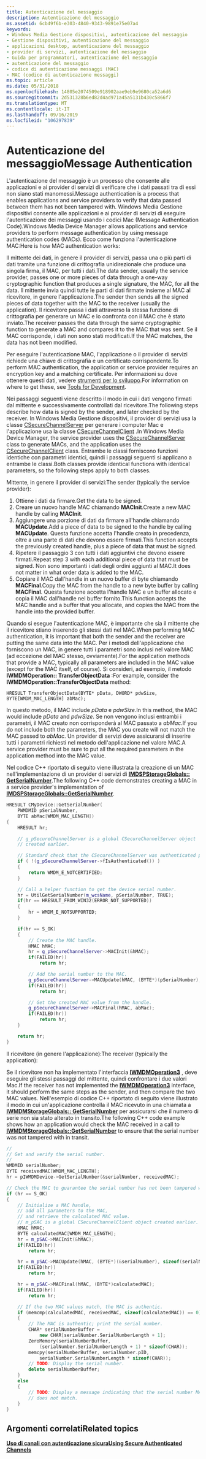 ```yaml
---
title: Autenticazione del messaggio
description: Autenticazione del messaggio
ms.assetid: 6cb49f6b-e303-4840-9343-9891e75e07a4
keywords:
- Windows Media Gestione dispositivi, autenticazione del messaggio
- Gestione dispositivi, autenticazione del messaggio
- applicazioni desktop, autenticazione del messaggio
- provider di servizi, autenticazione del messaggio
- Guida per programmatori, autenticazione del messaggio
- autenticazione del messaggio
- codice di autenticazione messaggi (MAC)
- MAC (codice di autenticazione messaggi)
ms.topic: article
ms.date: 05/31/2018
ms.openlocfilehash: 14805e2074509e918902aae9eb9e9680ca52a6d6
ms.sourcegitcommit: 2d531328b6ed82d4ad971a45a5131b430c5866f7
ms.translationtype: MT
ms.contentlocale: it-IT
ms.lasthandoff: 09/16/2019
ms.locfileid: "106297839"
---
```

# <a name="message-authentication"></a><span data-ttu-id="5bf75-111">Autenticazione del messaggio</span><span class="sxs-lookup"><span data-stu-id="5bf75-111">Message Authentication</span></span>

<span data-ttu-id="5bf75-112">L'autenticazione del messaggio è un processo che consente alle applicazioni e ai provider di servizi di verificare che i dati passati tra di essi non siano stati manomessi.</span><span class="sxs-lookup"><span data-stu-id="5bf75-112">Message authentication is a process that enables applications and service providers to verify that data passed between them has not been tampered with.</span></span> <span data-ttu-id="5bf75-113">Windows Media Gestione dispositivi consente alle applicazioni e ai provider di servizi di eseguire l'autenticazione dei messaggi usando i codici Mac (Message Authentication Code).</span><span class="sxs-lookup"><span data-stu-id="5bf75-113">Windows Media Device Manager allows applications and service providers to perform message authentication by using message authentication codes (MACs).</span></span> <span data-ttu-id="5bf75-114">Ecco come funziona l'autenticazione MAC:</span><span class="sxs-lookup"><span data-stu-id="5bf75-114">Here is how MAC authentication works:</span></span>

<span data-ttu-id="5bf75-115">Il mittente dei dati, in genere il provider di servizi, passa una o più parti di dati tramite una funzione di crittografia unidirezionale che produce una singola firma, il MAC, per tutti i dati.</span><span class="sxs-lookup"><span data-stu-id="5bf75-115">The data sender, usually the service provider, passes one or more pieces of data through a one-way cryptographic function that produces a single signature, the MAC, for all the data.</span></span> <span data-ttu-id="5bf75-116">Il mittente invia quindi tutte le parti di dati firmate insieme al MAC al ricevitore, in genere l'applicazione.</span><span class="sxs-lookup"><span data-stu-id="5bf75-116">The sender then sends all the signed pieces of data together with the MAC to the receiver (usually the application).</span></span> <span data-ttu-id="5bf75-117">Il ricevitore passa i dati attraverso la stessa funzione di crittografia per generare un MAC e lo confronta con il MAC che è stato inviato.</span><span class="sxs-lookup"><span data-stu-id="5bf75-117">The receiver passes the data through the same cryptographic function to generate a MAC and compares it to the MAC that was sent.</span></span> <span data-ttu-id="5bf75-118">Se il MAC corrisponde, i dati non sono stati modificati.</span><span class="sxs-lookup"><span data-stu-id="5bf75-118">If the MAC matches, the data has not been modified.</span></span>

<span data-ttu-id="5bf75-119">Per eseguire l'autenticazione MAC, l'applicazione o il provider di servizi richiede una chiave di crittografia e un certificato corrispondente.</span><span class="sxs-lookup"><span data-stu-id="5bf75-119">To perform MAC authentication, the application or service provider requires an encryption key and a matching certificate.</span></span> <span data-ttu-id="5bf75-120">Per informazioni su dove ottenere questi dati, vedere [strumenti per lo sviluppo](tools-for-development.md).</span><span class="sxs-lookup"><span data-stu-id="5bf75-120">For information on where to get these, see [Tools for Development](tools-for-development.md).</span></span>

<span data-ttu-id="5bf75-121">Nei passaggi seguenti viene descritto il modo in cui i dati vengono firmati dal mittente e successivamente controllati dal ricevitore.</span><span class="sxs-lookup"><span data-stu-id="5bf75-121">The following steps describe how data is signed by the sender, and later checked by the receiver.</span></span> <span data-ttu-id="5bf75-122">In Windows Media Gestione dispositivi, il provider di servizi usa la classe [CSecureChannelServer](csecurechannelserver-class.md) per generare i computer Mac e l'applicazione usa la classe [CSecureChannelClient](csecurechannelclient-class.md) .</span><span class="sxs-lookup"><span data-stu-id="5bf75-122">In Windows Media Device Manager, the service provider uses the [CSecureChannelServer](csecurechannelserver-class.md) class to generate MACs, and the application uses the [CSecureChannelClient](csecurechannelclient-class.md) class.</span></span> <span data-ttu-id="5bf75-123">Entrambe le classi forniscono funzioni identiche con parametri identici, quindi i passaggi seguenti si applicano a entrambe le classi.</span><span class="sxs-lookup"><span data-stu-id="5bf75-123">Both classes provide identical functions with identical parameters, so the following steps apply to both classes.</span></span>

<span data-ttu-id="5bf75-124">Mittente, in genere il provider di servizi:</span><span class="sxs-lookup"><span data-stu-id="5bf75-124">The sender (typically the service provider):</span></span>

1.  <span data-ttu-id="5bf75-125">Ottiene i dati da firmare.</span><span class="sxs-lookup"><span data-stu-id="5bf75-125">Get the data to be signed.</span></span>
2.  <span data-ttu-id="5bf75-126">Creare un nuovo handle MAC chiamando **MACInit**.</span><span class="sxs-lookup"><span data-stu-id="5bf75-126">Create a new MAC handle by calling **MACInit**.</span></span>
3.  <span data-ttu-id="5bf75-127">Aggiungere una porzione di dati da firmare all'handle chiamando **MACUpdate**.</span><span class="sxs-lookup"><span data-stu-id="5bf75-127">Add a piece of data to be signed to the handle by calling **MACUpdate**.</span></span> <span data-ttu-id="5bf75-128">Questa funzione accetta l'handle creato in precedenza, oltre a una parte di dati che devono essere firmati.</span><span class="sxs-lookup"><span data-stu-id="5bf75-128">This function accepts the previously created handle, plus a piece of data that must be signed.</span></span>
4.  <span data-ttu-id="5bf75-129">Ripetere il passaggio 3 con tutti i dati aggiuntivi che devono essere firmati.</span><span class="sxs-lookup"><span data-stu-id="5bf75-129">Repeat step 3 with each additional piece of data that must be signed.</span></span> <span data-ttu-id="5bf75-130">Non sono importanti i dati degli ordini aggiunti al MAC.</span><span class="sxs-lookup"><span data-stu-id="5bf75-130">It does not matter in what order data is added to the MAC.</span></span>
5.  <span data-ttu-id="5bf75-131">Copiare il MAC dall'handle in un nuovo buffer di byte chiamando **MACFinal**.</span><span class="sxs-lookup"><span data-stu-id="5bf75-131">Copy the MAC from the handle to a new byte buffer by calling **MACFinal**.</span></span> <span data-ttu-id="5bf75-132">Questa funzione accetta l'handle MAC e un buffer allocato e copia il MAC dall'handle nel buffer fornito.</span><span class="sxs-lookup"><span data-stu-id="5bf75-132">This function accepts the MAC handle and a buffer that you allocate, and copies the MAC from the handle into the provided buffer.</span></span>

<span data-ttu-id="5bf75-133">Quando si esegue l'autenticazione MAC, è importante che sia il mittente che il ricevitore stiano inserendo gli stessi dati nel MAC.</span><span class="sxs-lookup"><span data-stu-id="5bf75-133">When performing MAC authentication, it is important that both the sender and the receiver are putting the same data into the MAC.</span></span> <span data-ttu-id="5bf75-134">Per i metodi dell'applicazione che forniscono un MAC, in genere tutti i parametri sono inclusi nel valore MAC (ad eccezione del MAC stesso, ovviamente).</span><span class="sxs-lookup"><span data-stu-id="5bf75-134">For the application methods that provide a MAC, typically all parameters are included in the MAC value (except for the MAC itself, of course).</span></span> <span data-ttu-id="5bf75-135">Si consideri, ad esempio, il metodo **IWMDMOperation:: TransferObjectData** :</span><span class="sxs-lookup"><span data-stu-id="5bf75-135">For example, consider the **IWMDMOperation::TransferObjectData** method:</span></span>

`HRESULT TransferObjectData(BYTE* pData, DWORD* pdwSize, BYTE[WMDM_MAC_LENGTH] abMac);`

<span data-ttu-id="5bf75-136">In questo metodo, il MAC include *pData* e *pdwSize*.</span><span class="sxs-lookup"><span data-stu-id="5bf75-136">In this method, the MAC would include *pData* and *pdwSize*.</span></span> <span data-ttu-id="5bf75-137">Se non vengono inclusi entrambi i parametri, il MAC creato non corrisponderà al MAC passato a *abMac*.</span><span class="sxs-lookup"><span data-stu-id="5bf75-137">If you do not include both the parameters, the MAC you create will not match the MAC passed to *abMac*.</span></span> <span data-ttu-id="5bf75-138">Un provider di servizi deve assicurarsi di inserire tutti i parametri richiesti nel metodo dell'applicazione nel valore MAC.</span><span class="sxs-lookup"><span data-stu-id="5bf75-138">A service provider must be sure to put all the required parameters in the application method into the MAC value.</span></span>

<span data-ttu-id="5bf75-139">Nel codice C++ riportato di seguito viene illustrata la creazione di un MAC nell'implementazione di un provider di servizi di [**IMDSPStorageGlobals:: GetSerialNumber**](/windows/desktop/api/mswmdm/nf-mswmdm-imdspstorageglobals-getserialnumber).</span><span class="sxs-lookup"><span data-stu-id="5bf75-139">The following C++ code demonstrates creating a MAC in a service provider's implementation of [**IMDSPStorageGlobals::GetSerialNumber**](/windows/desktop/api/mswmdm/nf-mswmdm-imdspstorageglobals-getserialnumber).</span></span>


```C++
HRESULT CMyDevice::GetSerialNumber(
    PWMDMID pSerialNumber, 
    BYTE abMac[WMDM_MAC_LENGTH])
{
    HRESULT hr;

    // g_pSecureChannelServer is a global CSecureChannelServer object
    // created earlier.

    // Standard check that the CSecureChannelServer was authenticated previously.
    if ( !(g_pSecureChannelServer->fIsAuthenticated()) )
    {
        return WMDM_E_NOTCERTIFIED;
    }

    // Call a helper function to get the device serial number.
    hr = UtilGetSerialNumber(m_wcsName, pSerialNumber, TRUE);
    if(hr == HRESULT_FROM_WIN32(ERROR_NOT_SUPPORTED))
    {
        hr = WMDM_E_NOTSUPPORTED;
    }

    if(hr == S_OK)
    {
        // Create the MAC handle.
        HMAC hMAC;
        hr = g_pSecureChannelServer->MACInit(&hMAC);
        if(FAILED(hr))
            return hr;

        // Add the serial number to the MAC.
        g_pSecureChannelServer->MACUpdate(hMAC, (BYTE*)(pSerialNumber), sizeof(WMDMID));
        if(FAILED(hr))
            return hr;

        // Get the created MAC value from the handle.
        g_pSecureChannelServer->MACFinal(hMAC, abMac);
        if(FAILED(hr))
            return hr;
    }

    return hr;
}
```



<span data-ttu-id="5bf75-140">Il ricevitore (in genere l'applicazione):</span><span class="sxs-lookup"><span data-stu-id="5bf75-140">The receiver (typically the application):</span></span>

<span data-ttu-id="5bf75-141">Se il ricevitore non ha implementato l'interfaccia [**IWMDMOperation3**](/windows/desktop/api/mswmdm/nn-mswmdm-iwmdmoperation3) , deve eseguire gli stessi passaggi del mittente, quindi confrontare i due valori Mac.</span><span class="sxs-lookup"><span data-stu-id="5bf75-141">If the receiver has not implemented the [**IWMDMOperation3**](/windows/desktop/api/mswmdm/nn-mswmdm-iwmdmoperation3) interface, it should perform the same steps as the sender, and then compare the two MAC values.</span></span> <span data-ttu-id="5bf75-142">Nell'esempio di codice C++ riportato di seguito viene illustrato il modo in cui un'applicazione controlla il MAC ricevuto in una chiamata a [**IWMDMStorageGlobals:: GetSerialNumber**](/windows/desktop/api/mswmdm/nf-mswmdm-iwmdmstorageglobals-getserialnumber) per assicurarsi che il numero di serie non sia stato alterato in transito.</span><span class="sxs-lookup"><span data-stu-id="5bf75-142">The following C++ code example shows how an application would check the MAC received in a call to [**IWMDMStorageGlobals::GetSerialNumber**](/windows/desktop/api/mswmdm/nf-mswmdm-iwmdmstorageglobals-getserialnumber) to ensure that the serial number was not tampered with in transit.</span></span>


```C++
//
// Get and verify the serial number.
//
WMDMID serialNumber;
BYTE receivedMAC[WMDM_MAC_LENGTH];
hr = pIWMDMDevice->GetSerialNumber(&serialNumber, receivedMAC);

// Check the MAC to guarantee the serial number has not been tampered with.
if (hr == S_OK)
{
    // Initialize a MAC handle, 
    // add all parameters to the MAC,
    // and retrieve the calculated MAC value.
    // m_pSAC is a global CSecureChannelClient object created earlier.
    HMAC hMAC;
    BYTE calculatedMAC[WMDM_MAC_LENGTH];
    hr = m_pSAC->MACInit(&hMAC);
    if(FAILED(hr))
        return hr;

    hr = m_pSAC->MACUpdate(hMAC, (BYTE*)(&serialNumber), sizeof(serialNumber));
    if(FAILED(hr))
        return hr;

    hr = m_pSAC->MACFinal(hMAC, (BYTE*)calculatedMAC);
    if(FAILED(hr))
        return hr;

    // If the two MAC values match, the MAC is authentic. 
    if (memcmp(calculatedMAC, receivedMAC, sizeof(calculatedMAC)) == 0)
    {
        // The MAC is authentic; print the serial number.
        CHAR* serialNumberBuffer = 
            new CHAR[serialNumber.SerialNumberLength + 1];
        ZeroMemory(serialNumberBuffer, 
            (serialNumber.SerialNumberLength + 1) * sizeof(CHAR));
        memcpy(serialNumberBuffer, serialNumber.pID, 
            serialNumber.SerialNumberLength * sizeof(CHAR));
        // TODO: Display the serial number.
        delete serialNumberBuffer;
    }
    else
    {
        // TODO: Display a message indicating that the serial number MAC 
        // does not match.
    }
}
```



## <a name="related-topics"></a><span data-ttu-id="5bf75-143">Argomenti correlati</span><span class="sxs-lookup"><span data-stu-id="5bf75-143">Related topics</span></span>

<dl> <dt>

[<span data-ttu-id="5bf75-144">**Uso di canali con autenticazione sicura**</span><span class="sxs-lookup"><span data-stu-id="5bf75-144">**Using Secure Authenticated Channels**</span></span>](using-secure-authenticated-channels.md)
</dt> </dl>

 

 




